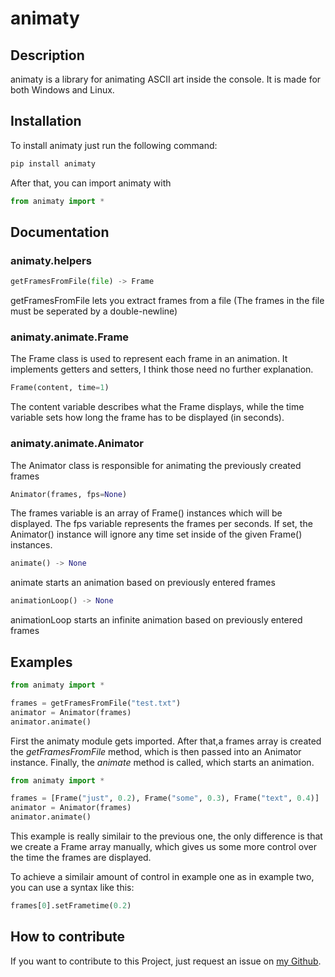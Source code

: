 # animaty

## Description

animaty is a library for animating ASCII art inside the console. It is made
for both Windows and Linux.

## Installation

To install animaty just run the following command:

```bash
pip install animaty
```

After that, you can import animaty with

```py
from animaty import *
```

## Documentation

### animaty.helpers

```py
getFramesFromFile(file) -> Frame
```

getFramesFromFile lets you extract frames from a file
(The frames in the file must be seperated by a double-newline)

### animaty.animate.Frame

The Frame class is used to represent each frame in an animation. It implements getters and setters, I think those need no further explanation.

```py
Frame(content, time=1)
```

The content variable describes what the Frame displays, while the time variable sets how long the frame has to be displayed (in seconds).

### animaty.animate.Animator

The Animator class is responsible for animating the previously created frames

```py
Animator(frames, fps=None)
```

The frames variable is an array of Frame() instances which will be displayed. The fps variable represents the frames per seconds. If set, the Animator() instance will ignore any time set inside of the given Frame() instances.

```py
animate() -> None
```

animate starts an animation based on previously entered frames

```py
animationLoop() -> None
```

animationLoop starts an infinite animation based on previously entered frames

## Examples

```py
from animaty import *

frames = getFramesFromFile("test.txt")
animator = Animator(frames)
animator.animate()
```

First the animaty module gets imported. After that,a frames array is created the *getFramesFromFile* method, which is then passed into an Animator instance. Finally, the *animate* method is called, which starts an animation.

```py
from animaty import *

frames = [Frame("just", 0.2), Frame("some", 0.3), Frame("text", 0.4)]
animator = Animator(frames)
animator.animate()
```

This example is really similair to the previous one, the only difference is that we create a Frame array manually, which gives us some more control over the time the frames are displayed.

To achieve a similair amount of control in example one as in example two, you can use a syntax like this:

```py
frames[0].setFrametime(0.2)
```

## How to contribute

If you want to contribute to this Project, just request an issue on [my Github](https://github.com/GaiaHacking/).
